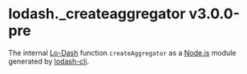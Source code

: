 # lodash._createaggregator v3.0.0-pre

The internal [Lo-Dash](https://lodash.com/) function `createAggregator` as a [Node.js](http://nodejs.org/) module generated by [lodash-cli](https://www.npmjs.com/package/lodash-cli).
